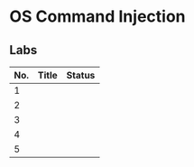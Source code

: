 # OS Command Injection
## Labs
| No. | Title | Status |
|---|---|---|
| 1 | | |
| 2 | | |
| 3 | | |
| 4 | | |
| 5 | | |
